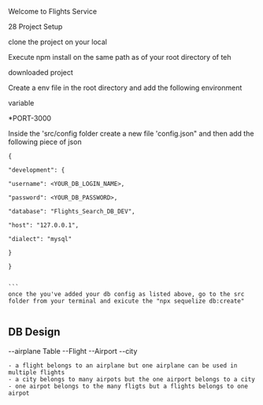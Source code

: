 Welcome to Flights Service

28 Project Setup

clone the project on your local

Execute npm install on the same path as of your root directory of teh

downloaded project

Create a env file in the root directory and add the following environment

variable

\*PORT-3000

Inside the 'src/config folder create a new file 'config.json" and then add the following piece of json

````
{

"development": {

"username": <YOUR_DB_LOGIN_NAME>,

"password": <YOUR_DB_PASSWORD>,

"database": "Flights_Search_DB_DEV",

"host": "127.0.0.1",

"dialect": "mysql"

}

}


```
once the you've added your db config as listed above, go to the src folder from your terminal and exicute the "npx sequelize db:create"
````

```

```

## DB Design

--airplane Table
--Flight
--Airport
--city

    - a flight belongs to an airplane but one airplane can be used in multiple flights
    - a city belongs to many airpots but the one airport belongs to a city
    - one airpot belongs to the many fligts but a flights belongs to one airpot
